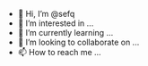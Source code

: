 - 👋 Hi, I’m @sefq
- 👀 I’m interested in ...
- 🌱 I’m currently learning ...
- 💞️ I’m looking to collaborate on ...
- 📫 How to reach me ...

<!---
sefq/sefq is a ✨ special ✨ repository because its `README.md` (this file) appears on your GitHub profile.
You can click the Preview link to take a look at your changes.
--->
